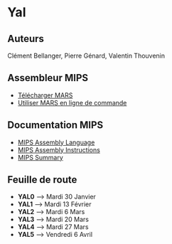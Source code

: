 # Yal

## Auteurs
Clément Bellanger, Pierre Génard, Valentin Thouvenin

## Assembleur MIPS
- [Télécharger MARS](http://courses.missouristate.edu/KenVollmar/MARS/download.htm)
- [Utiliser MARS en ligne de commande](https://courses.missouristate.edu/KenVollmar/mars/Help/MarsHelpCommand.html)

## Documentation MIPS
- [MIPS Assembly Language](http://service.scs.carleton.ca/sivarama/org_book/org_book_web/slides/chap_1_versions/ch15_1.pdf)
- [MIPS Assembly Instructions](https://www2.cs.duke.edu/courses/fall13/compsci250/MIPS-ASM.pdf)
- [MIPS Summary](http://www.cs.tufts.edu/comp/140/lectures/Day_3/mips_summary.pdf)

## Feuille de route
- **YAL0** --> Mardi 30 Janvier
- **YAL1** --> Mardi 13 Février
- **YAL2** --> Mardi 6 Mars
- **YAL3** --> Mardi 20 Mars
- **YAL4** --> Mardi 27 Mars
- **YAL5** --> Vendredi 6 Avril


